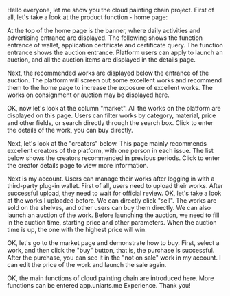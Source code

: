 Hello everyone, let me show you the cloud painting chain project. First of all, let's take a look at the product function - home page:

At the top of the home page is the banner, where daily activities and advertising entrance are displayed. The following shows the function entrance of wallet, application certificate and certificate query. The function entrance shows the auction entrance. Platform users can apply to launch an auction, and all the auction items are displayed in the details page.

Next, the recommended works are displayed below the entrance of the auction. The platform will screen out some excellent works and recommend them to the home page to increase the exposure of excellent works. The works on consignment or auction may be displayed here.

OK, now let's look at the column "market". All the works on the platform are displayed on this page. Users can filter works by category, material, price and other fields, or search directly through the search box. Click to enter the details of the work, you can buy directly.

Next, let's look at the "creators" below. This page mainly recommends excellent creators of the platform, with one person in each issue. The list below shows the creators recommended in previous periods. Click to enter the creator details page to view more information.

Next is my account. Users can manage their works after logging in with a third-party plug-in wallet. First of all, users need to upload their works. After successful upload, they need to wait for official review. OK, let's take a look at the works I uploaded before. We can directly click "sell". The works are sold on the shelves, and other users can buy them directly. We can also launch an auction of the work. Before launching the auction, we need to fill in the auction time, starting price and other parameters. When the auction time is up, the one with the highest price will win.

OK, let's go to the market page and demonstrate how to buy. First, select a work, and then click the "buy" button, that is, the purchase is successful. After the purchase, you can see it in the "not on sale" work in my account. I can edit the price of the work and launch the sale again.

OK, the main functions of cloud painting chain are introduced here. More functions can be entered app.uniarts.me Experience. Thank you!